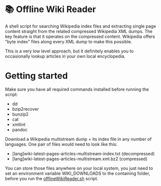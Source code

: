 # 📚 Offline Wiki Reader #

A shell script for searching Wikipedia index files and extracting single page content straight from the related compressed Wikipedia XML dumps. The key feature is that it operates on the compressed content. Wikipedia offers "byte index" files along every XML dump to make this possible.

This is a very low level approach, but it definitely enables you to occasionally lookup articles in your own local encyclopedia.

# Getting started #

Make sure you have all required commands installed before running the script:
  * dd
  * bzip2recover
  * bunzip2
  * cat
  * xmllint
  * pandoc

Download a Wikipedia multistream dump + its index file in any number of languages. One pair of files would need to look like this:

  * [lang]wiki-latest-pages-articles-multistream-index.txt (decompressed)
  * [lang]wiki-latest-pages-articles-multistream.xml.bz2 (compressed)

You can store those files anywhere on your local system, you just need to set an environment variable WIKI_DOWNLOADS to the containing folder, before you run the [offlineWikiReader.sh](offlineWikiReader.sh) script.
